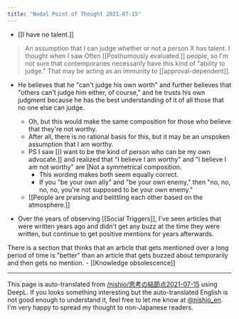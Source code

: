 ```yaml
---
title: "Nodal Point of Thought 2021-07-15"
---
```


- [[I have no talent.]]
> An assumption that I can judge whether or not a person X has talent.
I thought when I saw
Often [[Posthumously evaluated.]] people, so I'm not sure that contemporaries necessarily have this kind of "ability to judge."
That may be acting as an immunity to [[approval-dependent]].
- He believes that he "can't judge his own worth" and further believes that "others can't judge him either, of course," and he trusts his own judgment because he has the best understanding of it of all those that no one else can judge.
    - Oh, but this would make the same composition for those who believe that they're not worthy.
    - After all, there is no rational basis for this, but it may be an unspoken assumption that I am worthy.
    - PS I saw [[I want to be the kind of person who can be my own advocate.]] and realized that "I believe I am worthy" and "I believe I am not worthy" are [Not a symmetrical composition.
        - This wording makes both seem equally correct.
        - If you "be your own ally" and "be your own enemy," then "no, no, no, no, you're not supposed to be your own enemy."
    - [[People are praising and belittling each other based on the atmosphere.]]

- Over the years of observing [[Social Triggers]], I've seen articles that were written years ago and didn't get any buzz at the time they were written, but continue to get positive mentions for years afterwards.

There is a section that thinks that an article that gets mentioned over a long period of time is "better" than an article that gets buzzed about temporarily and then gets no mention.
    - [[Knowledge obsolescence]]


---
This page is auto-translated from [/nishio/思考の結節点2021-07-15](https://scrapbox.io/nishio/思考の結節点2021-07-15) using DeepL. If you looks something interesting but the auto-translated English is not good enough to understand it, feel free to let me know at [@nishio_en](https://twitter.com/nishio_en). I'm very happy to spread my thought to non-Japanese readers.
